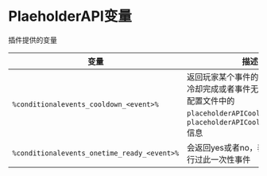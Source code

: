 # PlaeholderAPI变量

插件提供的变量

| 变量                                          | 描述                                                                                                     |
| ------------------------------------------- | ------------------------------------------------------------------------------------------------------ |
| `%conditionalevents_cooldown_<event>%`      | 返回玩家某个事件的冷却时间，当冷却完成或者事件无效时，会显示配置文件中的`placeholderAPICooldownReady`和 `placeholderAPICooldownNameError`信息 |
| `%conditionalevents_onetime_ready_<event>%` | 会返回yes或者no，表示玩家是否执行过此一次性事件                                                                             |
